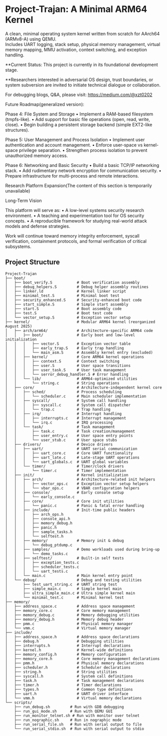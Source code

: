 # Project-Trajan: A Minimal ARM64 Kernel

A clean, minimal operating system kernel written from scratch for AArch64 (ARMv8-A) using QEMU.  
Includes UART logging, stack setup, physical memory management, virtual memory mapping, MMU activation, context switching, and exception handling.


**Current Status: This project is currently in its foundational development stage. 

**Researchers interested in adversarial OS design, trust boundaries, or system subversion are invited to initiate technical dialogue or collaboration.


For debugging blogs, Q&A, please visit: https://medium.com/@xzt0202 


Future Roadmap(generalized version):

Phase 4: File System and Storage
	•	Implement a RAM-based filesystem (tmpfs-like).
	•	Add support for basic file operations (open, read, write, close).
	•	Begin building a persistent storage backend (simple EXT2-like structures).

Phase 5: User Management and Process Isolation
	•	Implement user authentication and account management.
	•	Enforce user-space vs kernel-space privilege separation.
	•	Strengthen process isolation to prevent unauthorized memory access.

Phase 6: Networking and Basic Security
	•	Build a basic TCP/IP networking stack.
	•	Add rudimentary network encryption for communication security.
	•	Prepare infrastructure for multi-process and remote interactions.


Research Platform Expansion(The content of this section is temporarily unavailable)


Long-Term Vision

This platform will serve as:
	•	A low-level systems security research environment.
	•	A teaching and experimentation tool for OS security concepts.
	•	A reproducible framework for studying real-world attack models and defense strategies.

Work will continue toward memory integrity enforcement, syscall verification, containment protocols, and formal verification of critical subsystems.


## Project Structure
```
Project-Trajan
├── boot/
│   ├── boot_verify.S           # Boot verification assembly
│   ├── debug_helpers.S         # Debug helper assembly routines
│   ├── linker.ld               # Kernel linker script
│   ├── minimal_test.S          # Minimal boot test
│   ├── security_enhanced.S     # Security-enhanced boot code
│   ├── start_simple.S          # Simple start assembly
│   ├── start.S                 # Boot assembly code
│   ├── test.S                  # Boot test code
│   └── vector_setup.S          # Exception vector setup
├── kernel/                     # Modular ARM64 kernel (reorganized August 2025)
│   ├── arch/arm64/             # Architecture-specific ARM64 code
│   │   ├── boot/               # Early boot and low-level initialization
│   │   │   ├── vector.S        # Exception vector table
│   │   │   ├── early_trap.S    # Early trap handling
│   │   │   └── main_asm.S      # Assembly kernel entry (excluded)
│   │   ├── kernel/             # Core ARM64 kernel operations
│   │   │   ├── context.S       # Context switching
│   │   │   ├── user.S          # User space transitions
│   │   │   ├── user_task.S     # User task management
│   │   │   └── serror_debug_handler.S # Error handling
│   │   └── lib/                # ARM64-optimized utilities
│   │       └── string.c        # String operations
│   ├── core/                   # Architecture-independent kernel core
│   │   ├── sched/              # Process scheduling
│   │   │   └── scheduler.c     # Main scheduler implementation
│   │   ├── syscall/            # System call handling
│   │   │   ├── syscall.c       # System call dispatcher
│   │   │   └── trap.c          # Trap handling
│   │   ├── irq/                # Interrupt handling
│   │   │   ├── interrupts.c    # Interrupt management
│   │   │   └── irq.c           # IRQ processing
│   │   └── task/               # Task management
│   │       ├── task.c          # Task creation/management
│   │       ├── user_entry.c    # User space entry points
│   │       └── user_stub.c     # User space stubs
│   ├── drivers/                # Device drivers
│   │   ├── uart/               # UART serial communication
│   │   │   ├── uart_core.c     # Core UART functionality
│   │   │   ├── uart_late.c     # Late-stage UART operations
│   │   │   └── uart_globals.c  # UART global variables
│   │   └── timer/              # Timer/clock drivers
│   │       └── timer.c         # Timer implementation
│   ├── init/                   # Kernel initialization
│   │   ├── arch/               # Architecture-related init helpers
│   │   │   ├── vector_ops.c    # Exception vector setup helpers
│   │   │   └── vbar_ops.c      # VBAR configuration helpers
│   │   ├── console/            # Early console setup
│   │   │   └── early_console.c
│   │   ├── core/               # Core init utilities
│   │   │   └── panic.c         # Panic & fatal error handling
│   │   ├── include/            # Init-time public headers
│   │   │   ├── arch_ops.h
│   │   │   ├── console_api.h
│   │   │   ├── memory_debug.h
│   │   │   ├── panic.h
│   │   │   ├── sample_tasks.h
│   │   │   └── selftest.h
│   │   ├── memory/             # Memory init & debug
│   │   │   └── debug_ptdump.c
│   │   ├── samples/            # Demo workloads used during bring-up
│   │   │   └── demo_tasks.c
│   │   ├── selftest/           # Built-in self tests
│   │   │   ├── exception_tests.c
│   │   │   ├── scheduler_tests.c
│   │   │   └── uart_tests.c
│   │   └── main.c              # Main kernel entry point
│   └── debug/                  # Debug and testing utilities
│       ├── test_uart_string.c  # UART string test
│       ├── simple_main.c       # Simple kernel main
│       ├── ultra_simple_main.c # Ultra simple kernel main
│       └── minimal_test.c      # Minimal kernel test
├── memory/
│   ├── address_space.c         # Address space management
│   ├── memory_core.c           # Core memory management
│   ├── memory_debug.c          # Memory debugging utilities
│   ├── memory_debug.h          # Memory debug header
│   ├── pmm.c                   # Physical memory manager
│   └── vmm.c                   # Virtual memory manager
├── include/
│   ├── address_space.h         # Address space declarations
│   ├── debug.h                 # Debugging utilities
│   ├── interrupts.h            # Interrupt declarations
│   ├── kernel.h                # Kernel-wide definitions
│   ├── memory_config.h         # Memory configuration
│   ├── memory_core.h           # Core memory management declarations
│   ├── pmm.h                   # Physical memory declarations
│   ├── scheduler.h             # Scheduler declarations
│   ├── string.h                # String utilities
│   ├── syscall.h               # System call definitions
│   ├── task.h                  # Task management declarations
│   ├── timer.h                 # Timer declarations
│   ├── types.h                 # Common type definitions
│   ├── uart.h                  # UART driver interface
│   └── vmm.h                   # Virtual memory declarations
└── scripts/
    ├── run_debug.sh         # Run with GDB debugging
    ├── run_gui_mode.sh      # Run with QEMU GUI
    ├── run_monitor_telnet.sh # Run with monitor over telnet
    ├── run_nographic.sh     # Run in nographic mode
    ├── run_serial_file.sh   # Run with serial output to file
    └── run_serial_stdio.sh  # Run with serial output to stdio
